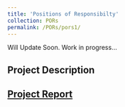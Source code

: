 ```yaml
---
title: 'Positions of Responsibilty'
collection: PORs
permalink: /PORs/pors1/
---
```


Will Update Soon. Work in progress...

Project Description
---

[Project Report](http://exampleurl.com)
---
